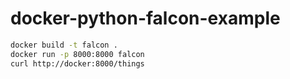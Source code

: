 docker-python-falcon-example
============================
```bash
docker build -t falcon .
docker run -p 8000:8000 falcon
curl http://docker:8000/things
```
